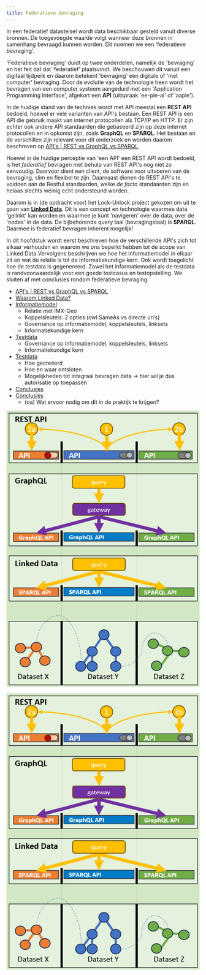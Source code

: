 ```yaml
---
title: Federatieve bevraging
---
```

In een federatief datastelsel wordt data beschikbaar gesteld vanuit diverse bronnen. De toegevoegde
waarde volgt wanneer deze bronnen in samenhang bevraagd kunnen worden. Dit noemen we een
'federatieve bevraging'.

'Federatieve bevraging' duidt op twee onderdelen, namelijk de 'bevraging' en het feit dat dat
'federatief' plaatsvindt. We beschouwen dit vanuit een digitaal tijdperk en daarom betekent
'bevraging' een digitale of 'met computer' bevraging. Door de evolutie van de technologie heen wordt
het bevragen van een computer systeem aangeduid met een 'Application Programming Interface',
afgekort een **API** (uitspraak 'ee-pie-ai' of 'aapie').

In de huidige stand van de techniek wordt met API meestal een **REST API** bedoeld, hoewel er vele
varianten van API's bestaan. Een REST API is een API die gebruik maakt van internet protocollen als
TCP/IP en HTTP. Er zijn echter ook andere API standaarden die gebaseerd zijn op deze internet
protocollen en in opkomst zijn, zoals **GraphQL** en **SPARQL**. Het bestaan en de verschillen zijn
relevant voor dit onderzoek en worden daarom beschreven op [API's | REST vs GraphQL vs
SPARQL](apis.md).

Hoewel in de huidige perceptie van 'een API' een REST API wordt bedoeld, is het _federatief_
bevragen met behulp van REST API's nog niet zo eenvoudig. Daarvoor dient een client, de software
voor uitvoeren van de bevraging, slim en flexibel te zijn. Daarnaast dienen de REST API's te voldoen
aan de Restful standaarden, welke _de facto_ standaarden zijn en helaas slechts weinig echt
ondersteund worden.

Daarom is in (de opdracht voor) het Lock-Unlock project gekozen om uit te gaan van **[Linked
Data](linkeddata.md)**. Dit is een concept en technologie waarmee data 'gelinkt' kan worden en
waarmee je kunt 'navigeren' over de data, over de 'nodes' in de data. De bijbehorende query taal
(bevragingstaal) is **SPARQL**. Daarmee is federatief bevragen inherent mogelijk!

In dit hoofdstuk wordt eerst beschreven hoe de verschillende API's zich tot elkaar verhouden en waarom we ons
beperkt hebben tot de scope van Linked Data.Vervolgens beschrijven we hoe het informatiemodel in elkaar zit en wat de relatie is tot de informatiekundige kern. Ook wordt toegelicht hoe de testdata is gegenereerd. Zowel het informatiemodel als de testdata is randvoorwaardelijk voor een goede testcasus en testopstelling.
 We sluiten af met conclusies rondom federatieve bevraging.

- [API's | REST vs GraphQL vs SPARQL](./apis.md)
- [Waarom Linked Data?](./linkeddata.md)
- [Informatiemodel](./informatiemodel.md)
    - Relatie met IMX-Geo
    - Koppelsleutels: 2 opties (owl:SameAs vs directe uri’s)
    - Governance op informatiemodel, koppelsleutels, linksets
    - Informatiekundige kern
- [Testdata](./testdata.md)
    - Governance op informatiemodel, koppelsleutels, linksets
    - Informatiekundige kern
- [Testdata](./testdata.md)
    - Hoe gecreëerd 
    - Hoe en waar ontsloten
    - Mogelijkheden tot integraal bevragen data -> hier wil je dus autorisatie op toepassen
- [Conclusies](./conclusies.md)
- [Conclusies](./conclusies.md)
    - (oa) Wat ervoor nodig om dit in de praktijk te krijgen?

![Federatieve bevraging](images/infographic-federatieve-bevraging.png)

![Federatieve bevraging](images/infographic-federatieve-bevraging.png)
